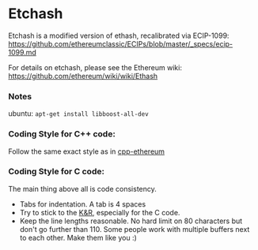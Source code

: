 # Etchash

Etchash is a modified version of ethash, recalibrated via ECIP-1099:
https://github.com/ethereumclassic/ECIPs/blob/master/_specs/ecip-1099.md

For details on etchash, please see the Ethereum wiki:
https://github.com/ethereum/wiki/wiki/Ethash

### Notes

ubuntu:
`apt-get install libboost-all-dev`

### Coding Style for C++ code:

Follow the same exact style as in [cpp-ethereum](https://github.com/ethereum/aleth/blob/master/CODING_STYLE.md)

### Coding Style for C code:

The main thing above all is code consistency.

- Tabs for indentation. A tab is 4 spaces
- Try to stick to the [K&R](http://en.wikipedia.org/wiki/Indent_style#K.26R_style),
  especially for the C code.
- Keep the line lengths reasonable. No hard limit on 80 characters but don't go further
  than 110. Some people work with multiple buffers next to each other.
  Make them like you :)
